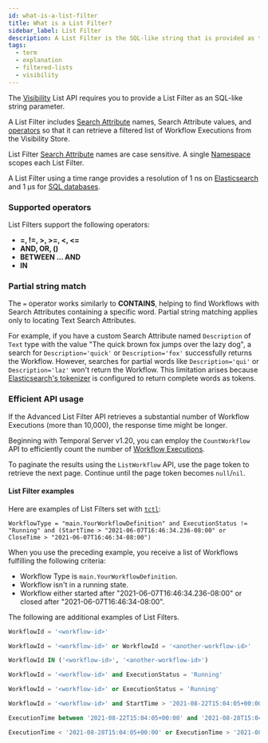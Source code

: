 ```yaml
---
id: what-is-a-list-filter
title: What is a List Filter?
sidebar_label: List Filter
description: A List Filter is the SQL-like string that is provided as the parameter to an advanced Visibility List API.
tags:
  - term
  - explanation
  - filtered-lists
  - visibility
---
```


The [Visibility](/concepts/what-is-visibility) List API requires you to provide a List Filter as an SQL-like string parameter.

A List Filter includes [Search Attribute](/concepts/what-is-a-search-attribute) names, Search Attribute values, and [operators](#supported-operators) so that it can retrieve a filtered list of Workflow Executions from the Visibility Store.

List Filter [Search Attribute](/concepts/what-is-a-search-attribute) names are case sensitive.
A single [Namespace](/concepts/what-is-a-namespace) scopes each List Filter.

A List Filter using a time range provides a resolution of 1 ns on [Elasticsearch](/clusters/how-to-integrate-elasticsearch-into-a-temporal-cluster) and 1 µs for [SQL databases](/clusters/how-to-set-up-visibility-in-a-temporal-cluster).

### Supported operators

List Filters support the following operators:

- **=, !=, >, >=, <, <=**
- **AND, OR, ()**
- **BETWEEN ... AND**
- **IN**

<!-- - **ORDER BY** -->

<!-- The **ORDER BY** operator is supported only when Elasticsearch is used as the Visibility store.

The **ORDER BY** operator is currently not supported in Temporal Cloud.

Custom Search Attributes of the `Text` type cannot be used in **ORDER BY** clauses. -->

### Partial string match

The `=` operator works similarly to **CONTAINS**, helping to find Workflows with Search Attributes containing a specific word.
Partial string matching applies only to locating Text Search Attributes.

<!-- note: advanced vis features will be supported in SQL upon the release of v1.20.-->

For example, if you have a custom Search Attribute named `Description` of `Text` type with the value "The quick brown fox jumps over the lazy dog", a search for `Description='quick'` or `Description='fox'` successfully returns the Workflow.
However, searches for partial words like `Description='qui'` or `Description='laz'` won't return the Workflow.
This limitation arises because [Elasticsearch's tokenizer](https://www.elastic.co/guide/en/elasticsearch/reference/current/analysis-standard-tokenizer.html) is configured to return complete words as tokens.

### Efficient API usage

If the Advanced List Filter API retrieves a substantial number of Workflow Executions (more than 10,000), the response time might be longer.

Beginning with Temporal Server v1.20, you can employ the `CountWorkflow` API to efficiently count the number of [Workflow Executions](/concepts/what-is-a-workflow-execution).

To paginate the results using the `ListWorkflow` API, use the page token to retrieve the next page.
Continue until the page token becomes `null`/`nil`.

#### List Filter examples

Here are examples of List Filters set with [`tctl`](/tctl-v1/workflow/list):

```
WorkflowType = "main.YourWorkflowDefinition" and ExecutionStatus != "Running" and (StartTime > "2021-06-07T16:46:34.236-08:00" or CloseTime > "2021-06-07T16:46:34-08:00")
```

When you use the preceding example, you receive a list of Workflows fulfilling the following criteria:

- Workflow Type is `main.YourWorkflowDefinition`.
- Workflow isn't in a running state.
- Workflow either started after "2021-06-07T16:46:34.236-08:00" or closed after "2021-06-07T16:46:34-08:00".

The following are additional examples of List Filters.

```sql
WorkflowId = '<workflow-id>'
```

```sql
WorkflowId = '<workflow-id>' or WorkflowId = '<another-workflow-id>'
```

```sql
WorkflowId IN ('<workflow-id>', '<another-workflow-id>')
```

<!-- ```sql
WorkflowId = '<workflow-id>' order by StartTime desc
``` -->

```sql
WorkflowId = '<workflow-id>' and ExecutionStatus = 'Running'
```

```sql
WorkflowId = '<workflow-id>' or ExecutionStatus = 'Running'
```

```sql
WorkflowId = '<workflow-id>' and StartTime > '2021-08-22T15:04:05+00:00'
```

```sql
ExecutionTime between '2021-08-22T15:04:05+00:00' and '2021-08-28T15:04:05+00:00'
```

```sql
ExecutionTime < '2021-08-28T15:04:05+00:00' or ExecutionTime > '2021-08-22T15:04:05+00:00'
```

<!-- ```sql
order by ExecutionTime
```

```sql
order by StartTime desc, CloseTime asc
```

```sql
order by CustomIntField asc
``` -->
